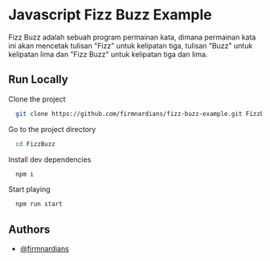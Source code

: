# Javascript Fizz Buzz Example

Fizz Buzz adalah sebuah program permainan kata, dimana permainan kata ini akan mencetak tulisan "Fizz" untuk kelipatan tiga, tulisan "Buzz" untuk kelipatan lima dan "Fizz Buzz" untuk kelipatan tiga dan lima.

## Run Locally

Clone the project

```bash
  git clone https://github.com/firmnardians/fizz-buzz-example.git FizzBuzz
```

Go to the project directory

```bash
  cd FizzBuzz
```

Install dev dependencies

```bash
  npm i
```

Start playing

```bash
  npm run start
```

## Authors

-   [@firmnardians](https://github.com/firmnardians)
